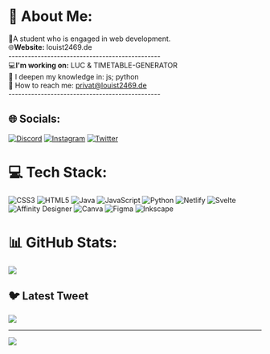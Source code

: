 # 💫 About Me:
👤A student who is engaged in web development.<br>🌐**Website:** louist2469.de<br>-----------------------------------------------<br>💻**I'm working on:** LUC & TIMETABLE-GENERATOR<br>📖 I deepen my knowledge in: js; python<br>📧 How to reach me: privat@louist2469.de<br>-----------------------------------------------


## 🌐 Socials:
[![Discord](https://img.shields.io/badge/Discord-%237289DA.svg?logo=discord&logoColor=white)](https://discord.gg/tyGqzPMJ4F) [![Instagram](https://img.shields.io/badge/Instagram-%23E4405F.svg?logo=Instagram&logoColor=white)](https://instagram.com/LouisT2469) [![Twitter](https://img.shields.io/badge/Twitter-%231DA1F2.svg?logo=Twitter&logoColor=white)](https://twitter.com/LouisT44710854) 

# 💻 Tech Stack:
![CSS3](https://img.shields.io/badge/css3-%231572B6.svg?style=flat&logo=css3&logoColor=white) ![HTML5](https://img.shields.io/badge/html5-%23E34F26.svg?style=flat&logo=html5&logoColor=white) ![Java](https://img.shields.io/badge/java-%23ED8B00.svg?style=flat&logo=java&logoColor=white) ![JavaScript](https://img.shields.io/badge/javascript-%23323330.svg?style=flat&logo=javascript&logoColor=%23F7DF1E) ![Python](https://img.shields.io/badge/python-3670A0?style=flat&logo=python&logoColor=ffdd54) ![Netlify](https://img.shields.io/badge/netlify-%23000000.svg?style=flat&logo=netlify&logoColor=#00C7B7) ![Svelte](https://img.shields.io/badge/svelte-%23f1413d.svg?style=flat&logo=svelte&logoColor=white) ![Affinity Designer](https://img.shields.io/badge/affinitydesginer-%231B72BE.svg?style=flat&logo=affinity-designer&logoColor=white) ![Canva](https://img.shields.io/badge/Canva-%2300C4CC.svg?style=flat&logo=Canva&logoColor=white) 	![Figma](https://img.shields.io/badge/figma-%23F24E1E.svg?style=flat&logo=figma&logoColor=white) ![Inkscape](https://img.shields.io/badge/Inkscape-e0e0e0?style=flat&logo=inkscape&logoColor=080A13)
# 📊 GitHub Stats:
![](https://github-readme-stats.vercel.app/api/top-langs/?username=LouisT2469&theme=tokyonight&hide_border=false&include_all_commits=true&count_private=true&layout=compact)

## 🐦 Latest Tweet
[![](https://gtce.itsvg.in/api?username=LouisT44710854)](https://github.com/VishwaGauravIn/github-twitter-card-embed)

---
[![](https://visitcount.itsvg.in/api?id=LouisT2469&icon=0&color=0)](https://visitcount.itsvg.in)
